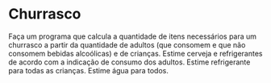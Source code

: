 # Churrasco
Faça um programa que calcula a quantidade de itens necessários para um churrasco a partir da quantidade de adultos (que consomem e que não consomem bebidas alcoólicas) e de crianças. Estime cerveja e refrigerantes de acordo com a indicação de consumo dos adultos. Estime refrigerante para todas as crianças. Estime água para todos. 
